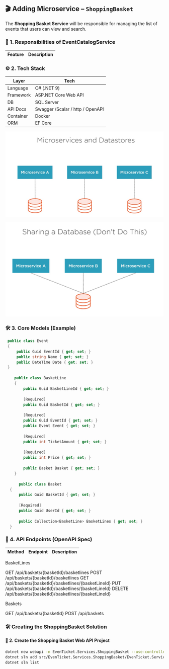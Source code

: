 ## 🎬 Adding Microservice – `ShoppingBasket`

The **Shopping Basket Service** will be responsible for managing the list of events that users can view and search.

### 🧱 1. **Responsibilities of EventCatalogService**

| Feature                      | Description                                   |
| ---------------------------- | --------------------------------------------- |





### ⚙️ 2. **Tech Stack**

| Layer     | Tech                  |
| --------- | --------------------- |
| Language  | C# (.NET 9)           |
| Framework | ASP.NET Core Web API  |
| DB        | SQL Server            |
| API Docs  | Swagger /Scalar / http / OpenAPI     |
| Container | Docker                |
| ORM       | EF Core       |

![DatabasePerService](../img/Part2/DatabasePerService.png)

![DoNotShareDatabase](../img/Part2/DoNotShareDatabase.png)

### 🛠️ 3. **Core Models (Example)**

```csharp
 public class Event
 {
     public Guid EventId { get; set; }
     public string Name { get; set; }
     public DateTime Date { get; set; }
 }

    public class BasketLine
    {
        public Guid BasketLineId { get; set; }

        [Required]
        public Guid BasketId { get; set; }

        [Required]
        public Guid EventId { get; set; }
        public Event Event { get; set; }

        [Required]
        public int TicketAmount { get; set; }

        [Required]
        public int Price { get; set; }

        public Basket Basket { get; set; }
    }

      public class Basket
  {
      public Guid BasketId { get; set; }

      [Required]
      public Guid UserId { get; set; }

      public Collection<BasketLine> BasketLines { get; set; }
  }
```

### 🔗 4. **API Endpoints (OpenAPI Spec)**

| Method | Endpoint           | Description      |
| ------ | ------------------ | ---------------- |

BasketLines


GET /api/baskets/{basketId}/basketlines
POST /api/baskets/{basketId}/basketlines
GET /api/baskets/{basketId}/basketlines/{basketLineId}
PUT /api/baskets/{basketId}/basketlines/{basketLineId}
DELETE /api/baskets/{basketId}/basketlines/{basketLineId}


Baskets


GET  /api/baskets/{basketId}
POST  /api/baskets

### 🛠️ Creating the ShoppingBasket Solution

#### 🧱 2. Create the Shopping Basket Web API Project

```bash
dotnet new webapi -n EvenTicket.Services.ShoppingBasket --use-controllers -o src/EvenTicket.Services.ShoppingBasket
dotnet sln add src/EvenTicket.Services.ShoppingBasket/EvenTicket.Services.ShoppingBasket.csproj
dotnet sln list
```
